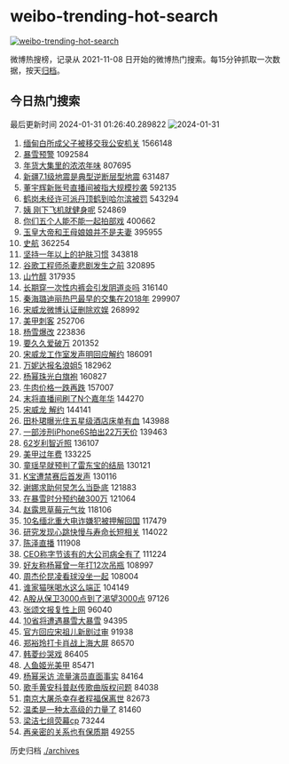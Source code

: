 # weibo-trending-hot-search

[![weibo-trending-hot-search](https://github.com/ameizi/weibo-trending-hot-search/actions/workflows/ci.yml/badge.svg)](https://github.com/ameizi/weibo-trending-hot-search/actions/workflows/ci.yml)

微博热搜榜，记录从 2021-11-08 日开始的微博热门搜索。每15分钟抓取一次数据，按天[归档](./archives)。

## 今日热门搜索

<!-- BEGIN --> 
最后更新时间 2024-01-31 01:26:40.289822 
![2024-01-31](https://imgs-storage.s3.us-east-005.backblazeb2.com/20240131/2024-01-31.png?versionId=4_z8fbbed132d73df8689c40f13_f1167190572f14430_d20240130_m172639_c005_v0501015_t0022_u01706635599806) 
1. [缅甸白所成父子被移交我公安机关](https://s.weibo.com/weibo?q=%23%E7%BC%85%E7%94%B8%E7%99%BD%E6%89%80%E6%88%90%E7%88%B6%E5%AD%90%E8%A2%AB%E7%A7%BB%E4%BA%A4%E6%88%91%E5%85%AC%E5%AE%89%E6%9C%BA%E5%85%B3%23&t=31&band_rank=1&Refer=top) 1566148
1. [暴雪预警](https://s.weibo.com/weibo?q=%E6%9A%B4%E9%9B%AA%E9%A2%84%E8%AD%A6&t=31&band_rank=2&Refer=top) 1092584
1. [年货大集里的浓浓年味](https://s.weibo.com/weibo?q=%23%E5%B9%B4%E8%B4%A7%E5%A4%A7%E9%9B%86%E9%87%8C%E7%9A%84%E6%B5%93%E6%B5%93%E5%B9%B4%E5%91%B3%23&t=31&band_rank=3&Refer=top) 807695
1. [新疆7.1级地震是典型逆断层型地震](https://s.weibo.com/weibo?q=%23%E6%96%B0%E7%96%867.1%E7%BA%A7%E5%9C%B0%E9%9C%87%E6%98%AF%E5%85%B8%E5%9E%8B%E9%80%86%E6%96%AD%E5%B1%82%E5%9E%8B%E5%9C%B0%E9%9C%87%23&t=31&band_rank=4&Refer=top) 631487
1. [董宇辉新账号直播间被指大规模抄袭](https://s.weibo.com/weibo?q=%23%E8%91%A3%E5%AE%87%E8%BE%89%E6%96%B0%E8%B4%A6%E5%8F%B7%E7%9B%B4%E6%92%AD%E9%97%B4%E8%A2%AB%E6%8C%87%E5%A4%A7%E8%A7%84%E6%A8%A1%E6%8A%84%E8%A2%AD%23&t=31&band_rank=5&Refer=top) 592135
1. [鹤岗未经许可派丹顶鹤到哈尔滨被罚](https://s.weibo.com/weibo?q=%23%E9%B9%A4%E5%B2%97%E6%9C%AA%E7%BB%8F%E8%AE%B8%E5%8F%AF%E6%B4%BE%E4%B8%B9%E9%A1%B6%E9%B9%A4%E5%88%B0%E5%93%88%E5%B0%94%E6%BB%A8%E8%A2%AB%E7%BD%9A%23&t=31&band_rank=10&Refer=top) 543294
1. [姨 刚下飞机就健身呢](https://s.weibo.com/weibo?q=%E5%A7%A8%20%E5%88%9A%E4%B8%8B%E9%A3%9E%E6%9C%BA%E5%B0%B1%E5%81%A5%E8%BA%AB%E5%91%A2&t=31&band_rank=6&Refer=top) 524869
1. [你们五个人能不能一起拍部戏](https://s.weibo.com/weibo?q=%E4%BD%A0%E4%BB%AC%E4%BA%94%E4%B8%AA%E4%BA%BA%E8%83%BD%E4%B8%8D%E8%83%BD%E4%B8%80%E8%B5%B7%E6%8B%8D%E9%83%A8%E6%88%8F&t=31&band_rank=7&Refer=top) 400662
1. [玉皇大帝和王母娘娘并不是夫妻](https://s.weibo.com/weibo?q=%E7%8E%89%E7%9A%87%E5%A4%A7%E5%B8%9D%E5%92%8C%E7%8E%8B%E6%AF%8D%E5%A8%98%E5%A8%98%E5%B9%B6%E4%B8%8D%E6%98%AF%E5%A4%AB%E5%A6%BB&t=31&band_rank=8&Refer=top) 395955
1. [史航](https://s.weibo.com/weibo?q=%E5%8F%B2%E8%88%AA&t=31&band_rank=9&Refer=top) 362254
1. [坚持一年以上的护肤习惯](https://s.weibo.com/weibo?q=%23%E5%9D%9A%E6%8C%81%E4%B8%80%E5%B9%B4%E4%BB%A5%E4%B8%8A%E7%9A%84%E6%8A%A4%E8%82%A4%E4%B9%A0%E6%83%AF%23&t=31&band_rank=14&Refer=top) 343818
1. [谷歌工程师杀妻悲剧发生之前](https://s.weibo.com/weibo?q=%23%E8%B0%B7%E6%AD%8C%E5%B7%A5%E7%A8%8B%E5%B8%88%E6%9D%80%E5%A6%BB%E6%82%B2%E5%89%A7%E5%8F%91%E7%94%9F%E4%B9%8B%E5%89%8D%23&t=31&band_rank=11&Refer=top) 320895
1. [山竹醇](https://s.weibo.com/weibo?q=%E5%B1%B1%E7%AB%B9%E9%86%87&t=31&band_rank=12&Refer=top) 317935
1. [长期穿一次性内裤会引发阴道炎吗](https://s.weibo.com/weibo?q=%23%E9%95%BF%E6%9C%9F%E7%A9%BF%E4%B8%80%E6%AC%A1%E6%80%A7%E5%86%85%E8%A3%A4%E4%BC%9A%E5%BC%95%E5%8F%91%E9%98%B4%E9%81%93%E7%82%8E%E5%90%97%23&t=31&band_rank=13&Refer=top) 316140
1. [秦海璐迪丽热巴最早的交集在2018年](https://s.weibo.com/weibo?q=%23%E7%A7%A6%E6%B5%B7%E7%92%90%E8%BF%AA%E4%B8%BD%E7%83%AD%E5%B7%B4%E6%9C%80%E6%97%A9%E7%9A%84%E4%BA%A4%E9%9B%86%E5%9C%A82018%E5%B9%B4%23&t=31&band_rank=19&Refer=top) 299907
1. [宋威龙微博认证删除欢娱](https://s.weibo.com/weibo?q=%23%E5%AE%8B%E5%A8%81%E9%BE%99%E5%BE%AE%E5%8D%9A%E8%AE%A4%E8%AF%81%E5%88%A0%E9%99%A4%E6%AC%A2%E5%A8%B1%23&t=31&band_rank=15&Refer=top) 268992
1. [美甲刺客](https://s.weibo.com/weibo?q=%E7%BE%8E%E7%94%B2%E5%88%BA%E5%AE%A2&t=31&band_rank=16&Refer=top) 252706
1. [杨雪爆改](https://s.weibo.com/weibo?q=%23%E6%9D%A8%E9%9B%AA%E7%88%86%E6%94%B9%23&t=31&band_rank=17&Refer=top) 223836
1. [要久久爱破万](https://s.weibo.com/weibo?q=%E8%A6%81%E4%B9%85%E4%B9%85%E7%88%B1%E7%A0%B4%E4%B8%87&t=31&band_rank=18&Refer=top) 201352
1. [宋威龙工作室发声明回应解约](https://s.weibo.com/weibo?q=%23%E5%AE%8B%E5%A8%81%E9%BE%99%E5%B7%A5%E4%BD%9C%E5%AE%A4%E5%8F%91%E5%A3%B0%E6%98%8E%E5%9B%9E%E5%BA%94%E8%A7%A3%E7%BA%A6%23&t=31&band_rank=20&Refer=top) 186091
1. [万妮达报名浪姐5](https://s.weibo.com/weibo?q=%23%E4%B8%87%E5%A6%AE%E8%BE%BE%E6%8A%A5%E5%90%8D%E6%B5%AA%E5%A7%905%23&t=31&band_rank=21&Refer=top) 182962
1. [杨幂珠光白旗袍](https://s.weibo.com/weibo?q=%23%E6%9D%A8%E5%B9%82%E7%8F%A0%E5%85%89%E7%99%BD%E6%97%97%E8%A2%8D%23&t=31&band_rank=22&Refer=top) 160827
1. [牛肉价格一跌再跌](https://s.weibo.com/weibo?q=%23%E7%89%9B%E8%82%89%E4%BB%B7%E6%A0%BC%E4%B8%80%E8%B7%8C%E5%86%8D%E8%B7%8C%23&t=31&band_rank=23&Refer=top) 157007
1. [末将直播间刷了N个嘉年华](https://s.weibo.com/weibo?q=%E6%9C%AB%E5%B0%86%E7%9B%B4%E6%92%AD%E9%97%B4%E5%88%B7%E4%BA%86N%E4%B8%AA%E5%98%89%E5%B9%B4%E5%8D%8E&t=31&band_rank=24&Refer=top) 144270
1. [宋威龙 解约](https://s.weibo.com/weibo?q=%E5%AE%8B%E5%A8%81%E9%BE%99%20%E8%A7%A3%E7%BA%A6&t=31&band_rank=25&Refer=top) 144141
1. [田朴珺曝光住五星级酒店床单有血](https://s.weibo.com/weibo?q=%23%E7%94%B0%E6%9C%B4%E7%8F%BA%E6%9B%9D%E5%85%89%E4%BD%8F%E4%BA%94%E6%98%9F%E7%BA%A7%E9%85%92%E5%BA%97%E5%BA%8A%E5%8D%95%E6%9C%89%E8%A1%80%23&t=31&band_rank=26&Refer=top) 143988
1. [一部涉刑iPhone6S拍出22万天价](https://s.weibo.com/weibo?q=%23%E4%B8%80%E9%83%A8%E6%B6%89%E5%88%91iPhone6S%E6%8B%8D%E5%87%BA22%E4%B8%87%E5%A4%A9%E4%BB%B7%23&t=31&band_rank=27&Refer=top) 139463
1. [62岁利智近照](https://s.weibo.com/weibo?q=%2362%E5%B2%81%E5%88%A9%E6%99%BA%E8%BF%91%E7%85%A7%23&t=31&band_rank=28&Refer=top) 136107
1. [美甲过年费](https://s.weibo.com/weibo?q=%E7%BE%8E%E7%94%B2%E8%BF%87%E5%B9%B4%E8%B4%B9&t=31&band_rank=29&Refer=top) 133225
1. [童瑶早就预判了雷东宝的结局](https://s.weibo.com/weibo?q=%E7%AB%A5%E7%91%B6%E6%97%A9%E5%B0%B1%E9%A2%84%E5%88%A4%E4%BA%86%E9%9B%B7%E4%B8%9C%E5%AE%9D%E7%9A%84%E7%BB%93%E5%B1%80&t=31&band_rank=30&Refer=top) 130121
1. [K宝遭禁赛后首发声](https://s.weibo.com/weibo?q=K%E5%AE%9D%E9%81%AD%E7%A6%81%E8%B5%9B%E5%90%8E%E9%A6%96%E5%8F%91%E5%A3%B0&t=31&band_rank=31&Refer=top) 130116
1. [谢娜求助何炅怎么当卧底](https://s.weibo.com/weibo?q=%23%E8%B0%A2%E5%A8%9C%E6%B1%82%E5%8A%A9%E4%BD%95%E7%82%85%E6%80%8E%E4%B9%88%E5%BD%93%E5%8D%A7%E5%BA%95%23&t=31&band_rank=32&Refer=top) 121883
1. [在暴雪时分预约破300万](https://s.weibo.com/weibo?q=%23%E5%9C%A8%E6%9A%B4%E9%9B%AA%E6%97%B6%E5%88%86%E9%A2%84%E7%BA%A6%E7%A0%B4300%E4%B8%87%23&t=31&band_rank=33&Refer=top) 121064
1. [赵露思草莓元气妆](https://s.weibo.com/weibo?q=%23%E8%B5%B5%E9%9C%B2%E6%80%9D%E8%8D%89%E8%8E%93%E5%85%83%E6%B0%94%E5%A6%86%23&t=31&band_rank=34&Refer=top) 118106
1. [10名缅北重大电诈嫌犯被押解回国](https://s.weibo.com/weibo?q=%2310%E5%90%8D%E7%BC%85%E5%8C%97%E9%87%8D%E5%A4%A7%E7%94%B5%E8%AF%88%E5%AB%8C%E7%8A%AF%E8%A2%AB%E6%8A%BC%E8%A7%A3%E5%9B%9E%E5%9B%BD%23&t=31&band_rank=35&Refer=top) 117479
1. [研究发现心跳快慢与寿命长短相关](https://s.weibo.com/weibo?q=%23%E7%A0%94%E7%A9%B6%E5%8F%91%E7%8E%B0%E5%BF%83%E8%B7%B3%E5%BF%AB%E6%85%A2%E4%B8%8E%E5%AF%BF%E5%91%BD%E9%95%BF%E7%9F%AD%E7%9B%B8%E5%85%B3%23&t=31&band_rank=36&Refer=top) 114022
1. [陈泽直播](https://s.weibo.com/weibo?q=%E9%99%88%E6%B3%BD%E7%9B%B4%E6%92%AD&t=31&band_rank=37&Refer=top) 111908
1. [CEO称字节该有的大公司病全有了](https://s.weibo.com/weibo?q=%23CEO%E7%A7%B0%E5%AD%97%E8%8A%82%E8%AF%A5%E6%9C%89%E7%9A%84%E5%A4%A7%E5%85%AC%E5%8F%B8%E7%97%85%E5%85%A8%E6%9C%89%E4%BA%86%23&t=31&band_rank=38&Refer=top) 111224
1. [好友称杨幂曾一年打12次吊瓶](https://s.weibo.com/weibo?q=%E5%A5%BD%E5%8F%8B%E7%A7%B0%E6%9D%A8%E5%B9%82%E6%9B%BE%E4%B8%80%E5%B9%B4%E6%89%9312%E6%AC%A1%E5%90%8A%E7%93%B6&t=31&band_rank=39&Refer=top) 108997
1. [周杰伦昆凌看球没坐一起](https://s.weibo.com/weibo?q=%23%E5%91%A8%E6%9D%B0%E4%BC%A6%E6%98%86%E5%87%8C%E7%9C%8B%E7%90%83%E6%B2%A1%E5%9D%90%E4%B8%80%E8%B5%B7%23&t=31&band_rank=40&Refer=top) 108004
1. [谁家猫咪喝水这么端正](https://s.weibo.com/weibo?q=%E8%B0%81%E5%AE%B6%E7%8C%AB%E5%92%AA%E5%96%9D%E6%B0%B4%E8%BF%99%E4%B9%88%E7%AB%AF%E6%AD%A3&t=31&band_rank=41&Refer=top) 104149
1. [A股从保卫3000点到了渴望3000点](https://s.weibo.com/weibo?q=%23A%E8%82%A1%E4%BB%8E%E4%BF%9D%E5%8D%AB3000%E7%82%B9%E5%88%B0%E4%BA%86%E6%B8%B4%E6%9C%9B3000%E7%82%B9%23&t=31&band_rank=42&Refer=top) 97126
1. [张颂文报复性上网](https://s.weibo.com/weibo?q=%E5%BC%A0%E9%A2%82%E6%96%87%E6%8A%A5%E5%A4%8D%E6%80%A7%E4%B8%8A%E7%BD%91&t=31&band_rank=43&Refer=top) 96040
1. [10省将遭遇暴雪大暴雪](https://s.weibo.com/weibo?q=%2310%E7%9C%81%E5%B0%86%E9%81%AD%E9%81%87%E6%9A%B4%E9%9B%AA%E5%A4%A7%E6%9A%B4%E9%9B%AA%23&t=31&band_rank=45&Refer=top) 94395
1. [官方回应宋祖儿新剧过审](https://s.weibo.com/weibo?q=%23%E5%AE%98%E6%96%B9%E5%9B%9E%E5%BA%94%E5%AE%8B%E7%A5%96%E5%84%BF%E6%96%B0%E5%89%A7%E8%BF%87%E5%AE%A1%23&t=31&band_rank=44&Refer=top) 91938
1. [郑裕玲打卡肖战上海大屏](https://s.weibo.com/weibo?q=%23%E9%83%91%E8%A3%95%E7%8E%B2%E6%89%93%E5%8D%A1%E8%82%96%E6%88%98%E4%B8%8A%E6%B5%B7%E5%A4%A7%E5%B1%8F%23&t=31&band_rank=46&Refer=top) 86570
1. [韩菱纱哭戏](https://s.weibo.com/weibo?q=%E9%9F%A9%E8%8F%B1%E7%BA%B1%E5%93%AD%E6%88%8F&t=31&band_rank=47&Refer=top) 86405
1. [人鱼姬光美甲](https://s.weibo.com/weibo?q=%E4%BA%BA%E9%B1%BC%E5%A7%AC%E5%85%89%E7%BE%8E%E7%94%B2&t=31&band_rank=48&Refer=top) 85471
1. [杨幂采访 流量演员直面事实](https://s.weibo.com/weibo?q=%E6%9D%A8%E5%B9%82%E9%87%87%E8%AE%BF%20%E6%B5%81%E9%87%8F%E6%BC%94%E5%91%98%E7%9B%B4%E9%9D%A2%E4%BA%8B%E5%AE%9E&t=31&band_rank=49&Refer=top) 84164
1. [歌手黄安科普赵传歌曲版权问题](https://s.weibo.com/weibo?q=%23%E6%AD%8C%E6%89%8B%E9%BB%84%E5%AE%89%E7%A7%91%E6%99%AE%E8%B5%B5%E4%BC%A0%E6%AD%8C%E6%9B%B2%E7%89%88%E6%9D%83%E9%97%AE%E9%A2%98%23&t=31&band_rank=31&Refer=top) 84038
1. [南京大屠杀幸存者程福保离世](https://s.weibo.com/weibo?q=%23%E5%8D%97%E4%BA%AC%E5%A4%A7%E5%B1%A0%E6%9D%80%E5%B9%B8%E5%AD%98%E8%80%85%E7%A8%8B%E7%A6%8F%E4%BF%9D%E7%A6%BB%E4%B8%96%23&t=31&band_rank=50&Refer=top) 82673
1. [温柔是一种太高级的力量了](https://s.weibo.com/weibo?q=%23%E6%B8%A9%E6%9F%94%E6%98%AF%E4%B8%80%E7%A7%8D%E5%A4%AA%E9%AB%98%E7%BA%A7%E7%9A%84%E5%8A%9B%E9%87%8F%E4%BA%86%23&t=31&band_rank=50&Refer=top) 81460
1. [梁洁七组荧幕cp](https://s.weibo.com/weibo?q=%E6%A2%81%E6%B4%81%E4%B8%83%E7%BB%84%E8%8D%A7%E5%B9%95cp&t=31&band_rank=46&Refer=top) 73244
1. [再亲密的关系也有保质期](https://s.weibo.com/weibo?q=%23%E5%86%8D%E4%BA%B2%E5%AF%86%E7%9A%84%E5%85%B3%E7%B3%BB%E4%B9%9F%E6%9C%89%E4%BF%9D%E8%B4%A8%E6%9C%9F%23&t=31&band_rank=38&Refer=top) 49255
<!-- END -->

历史归档 [./archives](./archives)

